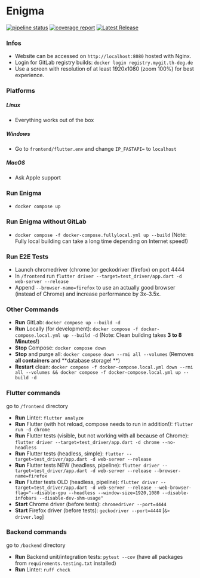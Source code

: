 # Enigma

[![pipeline status](https://mygit.th-deg.de/ts19084/enigma/badges/dev/pipeline.svg)](https://mygit.th-deg.de/ts19084/enigma/-/pipelines)
[![coverage report](https://mygit.th-deg.de/ts19084/enigma/badges/dev/coverage.svg)](https://mygit.th-deg.de/ts19084/enigma/-/commits/main)
[![Latest Release](https://mygit.th-deg.de/ts19084/enigma/-/badges/release.svg)](https://mygit.th-deg.de/ts19084/enigma/-/releases)

### Infos

- Website can be accessed on `http://localhost:8080` hosted with Nginx.
- Login for GitLab registry builds: `docker login registry.mygit.th-deg.de`
- Use a screen with resolution of at least 1920x1080 (zoom 100%) for best experience.

### Platforms

##### Linux

- Everything works out of the box

##### Windows

- Go to `frontend/flutter.env` and change `IP_FASTAPI=` to `localhost`

##### MacOS

- Ask Apple support

### Run Enigma

- `docker compose up`

### Run Enigma without GitLab

- `docker compose -f docker-compose.fullylocal.yml up --build` (Note: Fully local building can take a
  long time depending on Internet speed!)

### Run E2E Tests

- Launch chromedriver (chrome )or geckodriver (firefox) on port 4444
- In `/frontend` run `flutter driver --target=test_driver/app.dart -d web-server --release`
- Append `--browser-name=firefox` to use an actually good browser (instead of Chrome) and increase performance by
  3x–3.5x.

### Other Commands

- **Run** GitLab: `docker compose up --build -d`
- **Run** Locally (for development): `docker compose -f docker-compose.local.yml up --build -d` (Note: Clean building
  takes **3 to 8 Minutes!**)
- **Stop** Compose: `docker compose down`
- **Stop** and purge all: `docker compose down --rmi all --volumes` (Removes **all containers** and **database storage!
  **)
- **Restart**
  clean: `docker compose -f docker-compose.local.yml down --rmi all --volumes && docker compose -f docker-compose.local.yml up --build -d`

### Flutter commands

go to `/frontend` directory

- **Run** Linter: `flutter analyze`
- **Run** Flutter (with hot reload, compose needs to run in addition!): `flutter run -d chrome`
- **Run** Flutter tests (visible, but not working with all because of
  Chrome): `flutter driver --target=test_driver/app.dart -d chrome --no-headless`
- **Run** Flutter tests (headless, simple): `flutter --target=test_driver/app.dart -d web-server --release`
- **Run** Flutter tests NEW (headless,
  pipeline): `flutter driver --target=test_driver/app.dart -d web-server --release --browser-name=firefox`
- **Run** Flutter tests OLD (headless,
  pipeline): `flutter driver --target=test_driver/app.dart -d web-server --release --web-browser-flag="--disable-gpu --headless --window-size=1920,1080 --disable-infobars --disable-dev-shm-usage"`
- **Start** Chrome driver (before tests): `chromedriver --port=4444`
- **Start** Firefox driver (before tests): `geckodriver --port=4444` [`&> driver.log`]

### Backend commands

go to `/backend` directory

- **Run** Backend unit/integration tests: `pytest --cov` (have all packages from `requirements.testing.txt` installed)
- **Run** Linter: `ruff check`
